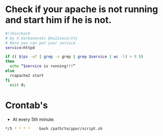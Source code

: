 # Check if your apache is not running and start him if he is not.



```bash
#!/bin/bash
# by V.Varbanovski @nu11secur1ty
# Here you can put your service
service=httpd

if (( $(ps -ef | grep -v grep | grep $service | wc -l) > 0 ))
then
  echo “$service is running!!!”
else
  rcapache2 start
fi
  exit 0;
```
# Crontab's

 - At every 5th minute.
```bash 
*/5 * * * *    bash /path/to/ypur/script.sh
```
